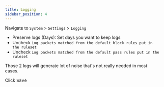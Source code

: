 ```yaml
---
title: Logging
sidebar_position: 4
---
```


Navigate to `System` > `Settings` > `Logging`

- Preserve logs (Days): Set days you want to keep logs
- Uncheck `Log packets matched from the default block rules put in the ruleset`
- Uncheck `Log packets matched from the default pass rules put in the ruleset`

Those 2 logs will generate lot of noise that's not really needed in most cases.

Click <kbd>Save</kbd>
